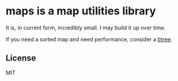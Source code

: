 # maps is a map utilities library

It is, in current form, incredibly small. I may build it up over time.

If you need a sorted map and need performance, consider a [btree](https://github.com/google/btree).

## License

MIT
